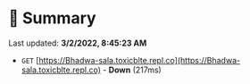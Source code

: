 # 📖 Summary
Last updated: **3/2/2022, 8:45:23 AM**

- `GET` [https://Bhadwa-sala.toxicblte.repl.co](https://Bhadwa-sala.toxicblte.repl.co) - **Down** (217ms)
